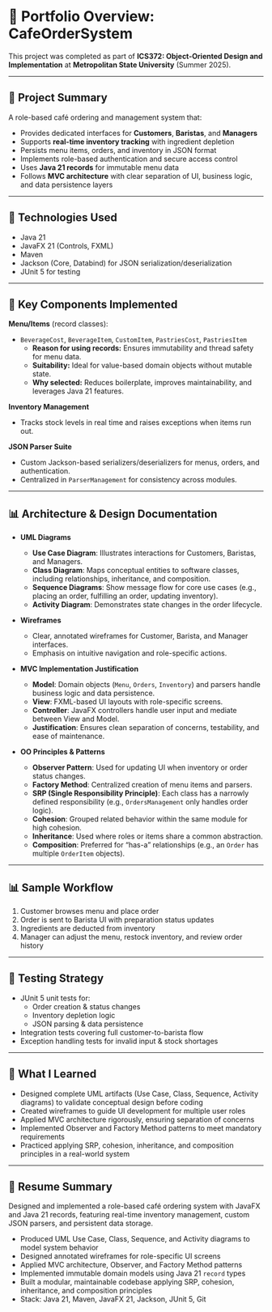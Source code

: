# 🧭 Portfolio Overview: CafeOrderSystem  
This project was completed as part of **ICS372: Object-Oriented Design and Implementation** at 
**Metropolitan 
State University** (Summer 2025).

---

## 🚀 Project Summary  
A role-based café ordering and management system that:

- Provides dedicated interfaces for **Customers**, **Baristas**, and **Managers**
- Supports **real-time inventory tracking** with ingredient depletion
- Persists menu items, orders, and inventory in JSON format
- Implements role-based authentication and secure access control
- Uses **Java 21 records** for immutable menu data
- Follows **MVC architecture** with clear separation of UI, business logic, and data persistence layers

---

## 🧠 Technologies Used
- Java 21
- JavaFX 21 (Controls, FXML)
- Maven
- Jackson (Core, Databind) for JSON serialization/deserialization
- JUnit 5 for testing

---

## 🧩 Key Components Implemented

**Menu/Items** (record classes):
- `BeverageCost`, `BeverageItem`, `CustomItem`, `PastriesCost`, `PastriesItem`
    - **Reason for using records:** Ensures immutability and thread safety for menu data.
    - **Suitability:** Ideal for value-based domain objects without mutable state.
    - **Why selected:** Reduces boilerplate, improves maintainability, and leverages Java 21 features.

**Inventory Management**
- Tracks stock levels in real time and raises exceptions when items run out.

**JSON Parser Suite**
- Custom Jackson-based serializers/deserializers for menus, orders, and authentication.
- Centralized in `ParserManagement` for consistency across modules.

---

## 📊 Architecture & Design Documentation

- **UML Diagrams**
    - **Use Case Diagram**: Illustrates interactions for Customers, Baristas, and Managers.
    - **Class Diagram**: Maps conceptual entities to software classes, including relationships, inheritance, and composition.
    - **Sequence Diagrams**: Show message flow for core use cases (e.g., placing an order, fulfilling an order, updating inventory).
    - **Activity Diagram**: Demonstrates state changes in the order lifecycle.

- **Wireframes**
    - Clear, annotated wireframes for Customer, Barista, and Manager interfaces.
    - Emphasis on intuitive navigation and role-specific actions.

- **MVC Implementation Justification**
    - **Model**: Domain objects (`Menu`, `Orders`, `Inventory`) and parsers handle business logic and data persistence.
    - **View**: FXML-based UI layouts with role-specific screens.
    - **Controller**: JavaFX controllers handle user input and mediate between View and Model.
    - **Justification**: Ensures clean separation of concerns, testability, and ease of maintenance.

- **OO Principles & Patterns**
    - **Observer Pattern**: Used for updating UI when inventory or order status changes.
    - **Factory Method**: Centralized creation of menu items and parsers.
    - **SRP (Single Responsibility Principle)**: Each class has a narrowly defined responsibility (e.g., `OrdersManagement` only handles order logic).
    - **Cohesion**: Grouped related behavior within the same module for high cohesion.
    - **Inheritance**: Used where roles or items share a common abstraction.
    - **Composition**: Preferred for “has-a” relationships (e.g., an `Order` has multiple `OrderItem` objects).

---

## 📊 Sample Workflow

1. Customer browses menu and place order
2. Order is sent to Barista UI with preparation status updates
3. Ingredients are deducted from inventory
4. Manager can adjust the menu, restock inventory, and review order history

---

## 🧪 Testing Strategy
- JUnit 5 unit tests for:
    - Order creation & status changes
    - Inventory depletion logic
    - JSON parsing & data persistence
- Integration tests covering full customer-to-barista flow
- Exception handling tests for invalid input & stock shortages

---

## 💬 What I Learned
- Designed complete UML artifacts (Use Case, Class, Sequence, Activity diagrams) to validate conceptual design before coding
- Created wireframes to guide UI development for multiple user roles
- Applied MVC architecture rigorously, ensuring separation of concerns
- Implemented Observer and Factory Method patterns to meet mandatory requirements
- Practiced applying SRP, cohesion, inheritance, and composition principles in a real-world system

---

## 🎯 Resume Summary  
Designed and implemented a role-based café ordering system with JavaFX and Java 21 records, featuring real-time inventory management, custom JSON parsers, and persistent data storage.
- Produced UML Use Case, Class, Sequence, and Activity diagrams to model system behavior
- Designed annotated wireframes for role-specific UI screens
- Applied MVC architecture, Observer, and Factory Method patterns
- Implemented immutable domain models using Java 21 `record` types
- Built a modular, maintainable codebase applying SRP, cohesion, inheritance, and composition principles
- Stack: Java 21, Maven, JavaFX 21, Jackson, JUnit 5, Git
